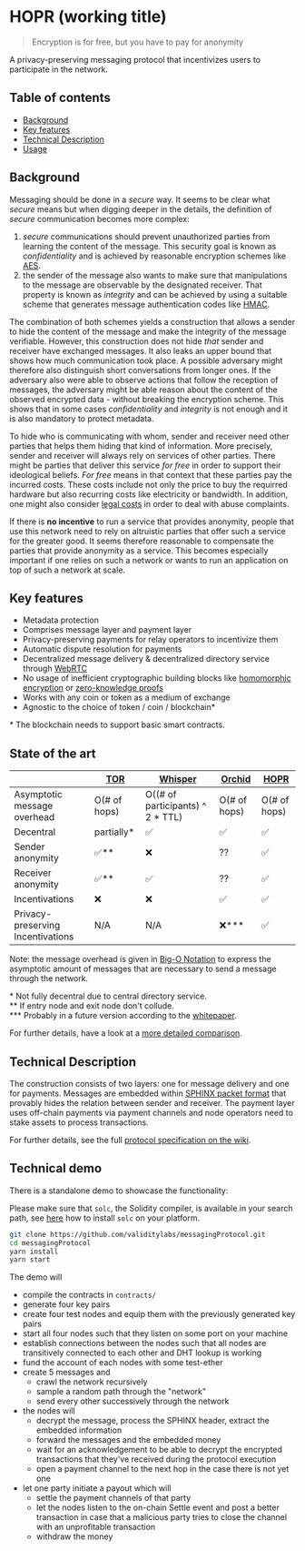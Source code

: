 # HOPR (working title)

> Encryption is for free, but you have to pay for anonymity

A privacy-preserving messaging protocol that incentivizes users to participate in the network.


## Table of contents
- [Background](#background)
- [Key features](#key-features)
- [Technical Description](#technical-description)
- [Usage](#usage)


## Background
Messaging should be done in a _secure_ way. It seems to be clear what _secure_ means but when digging deeper in the details, the definition of _secure_ communication becomes more complex:

1. _secure_ communications should prevent unauthorized parties from learning the content of the message. This security goal is known as _confidentiality_ and is achieved by reasonable encryption schemes like [AES](https://en.wikipedia.org/wiki/Advanced_Encryption_Standard). 
2. the sender of the message also wants to make sure that manipulations to the message are observable by the designated receiver. That property is known as _integrity_ and can be achieved by using a suitable scheme that generates message authentication codes like [HMAC](https://en.wikipedia.org/wiki/HMAC).

The combination of both schemes yields a construction that allows a sender to hide the content of the message and make the integrity of the message verifiable. However, this construction does not hide _that_ sender and receiver have exchanged messages. It also leaks an upper bound that shows how much communication took place. A possible adversary might therefore also distinguish short conversations from longer ones. If the adversary also were able to observe actions that follow the reception of messages, the adversary might be able reason about the content of the observed encrypted data - without breaking the encryption scheme. This shows that in some cases _confidentiality_ and _integrity_ is not enough and it is also mandatory to protect metadata.

To hide who is communicating with whom, sender and receiver need other parties that helps them hiding that kind of information. More precisely, sender and receiver will always rely on services of other parties. There might be parties that deliver this service _for free_ in order to support their ideological beliefs. _For free_ means in that context that these parties pay the incurred costs. These costs include not only the price to buy the requirred hardware but also recurring costs like electricity or bandwidth. In addition, one might also consider [legal costs](https://trac.torproject.org/projects/tor/wiki/TorRelayGuide#Legalconsiderationsforexitrelayoperators) in order to deal with abuse complaints.

If there is **no incentive** to run a service that provides anonymity, people that use this network need to rely on altruistic parties that offer such a service for the greater good. It seems therefore reasonable to compensate the parties that provide anonymity as a service. This becomes especially important if one relies on such a network or wants to run an application on top of such a network at scale.


## Key features
* Metadata protection
* Comprises message layer and payment layer
* Privacy-preserving payments for relay operators to incentivize them 
* Automatic dispute resolution for payments
* Decentralized message delivery & decentralized directory service through [WebRTC](https://webrtc.org)
* No usage of inefficient cryptographic building blocks like [homomorphic encryption](https://en.wikipedia.org/wiki/Homomorphic_encryption) or [zero-knowledge proofs](https://en.wikipedia.org/wiki/Zero-knowledge_proof)
* Works with any coin or token as a medium of exchange
* Agnostic to the choice of token / coin / blockchain*

\* The blockchain needs to support basic smart contracts.

## State of the art
|   | [TOR](https://torproject.org) | [Whisper](https://github.com/ethereum/wiki/wiki/Whisper) | [Orchid](https://www.orchid.com/) | [HOPR](#) | 
| - | --- | ------- | ------ | ---- |
| Asymptotic message overhead | O(# of hops) | O((# of participants) ^ 2 * TTL) | O(# of hops) | O(# of hops) |
| Decentral | partially* | ✅ | ✅ | ✅ |
| Sender anonymity | ✅** | ❌ | ?? | ✅ |
| Receiver anonymity  | ✅** | ✅ | ?? | ✅ |
| Incentivations | ❌ | ❌ | ✅ | ✅ |
| Privacy-preserving Incentivations | N/A | N/A | ❌*** | ✅ |

Note: the message overhead is given in [Big-O Notation](https://en.wikipedia.org/wiki/Big_O_notation) to express the asymptotic amount of messages that are necessary to send a message through the network.

\* Not fully decentral due to central directory service. \
\*\* If entry node and exit node don't collude. \
\*\*\* Probably in a future version according to the [whitepaper](https://www.orchid.com/whitepaper.pdf).

For further details, have a look at a [more detailed comparison](../../wiki/State-Of-The-Art).

## Technical Description
The construction consists of two layers: one for message delivery and one for payments. Messages are embedded within [SPHINX packet format](https://cypherpunks.ca/~iang/pubs/Sphinx_Oakland09.pdf) that provably hides the relation between sender and receiver. The payment layer uses off-chain payments via payment channels and node operators need to stake assets to process transactions.

For further details, see the full [protocol specification on the wiki](../../wiki).

## Technical demo
There is a standalone demo to showcase the functionality:

Please make sure that `solc`, the Solidity compiler, is available in your search path, see [here](https://solidity.readthedocs.io/en/latest/installing-solidity.html#binary-packages) how to install `solc` on your platform.

```sh
git clone https://github.com/validitylabs/messagingProtocol.git
cd messagingProtocol
yarn install
yarn start
```

The demo will
- compile the contracts in `contracts/`
- generate four key pairs
- create four test nodes and equip them with the previously generated key pairs
- start all four nodes such that they listen on some port on your machine
- establish connections between the nodes such that all nodes are transitively connected to each other and DHT lookup is working
- fund the account of each nodes with some test-ether
- create 5 messages and
    - crawl the network recursively
    - sample a random path through the "network"
    - send every other successively through the network
- the nodes will 
    - decrypt the message, process the SPHINX header, extract the embedded information
    - forward the messages and the embedded money
    - wait for an acknowledgement to be able to decrypt the encrypted transactions that they've received during the protocol execution
    - open a payment channel to the next hop in the case there is not yet one
- let one party initiate a payout which will
    - settle the payment channels of that party
    - let the nodes listen to the on-chain Settle event and post a better transaction in case that a malicious party tries to close the channel with an unprofitable transaction
    - withdraw the money

